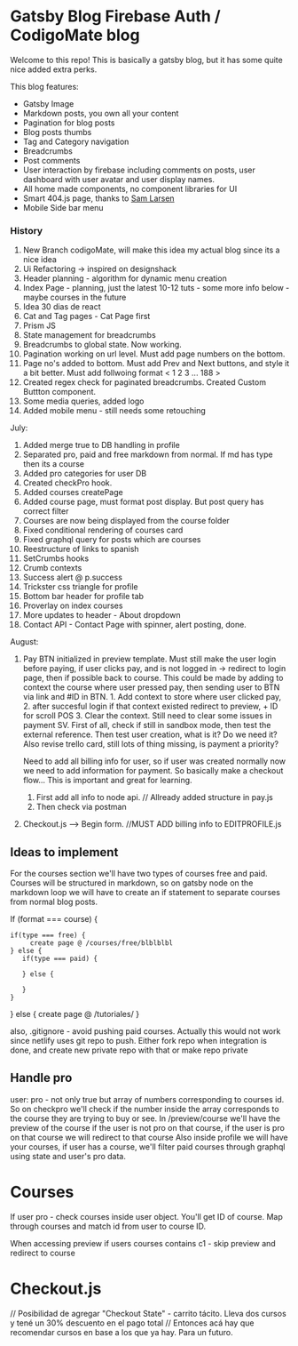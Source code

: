 # Gatsby Blog Firebase Auth / CodigoMate blog
Welcome to this repo!
This is basically a gatsby blog, but it has some quite nice added extra perks.

This blog features:

* Gatsby Image
* Markdown posts, you own all your content
* Pagination for blog posts
* Blog posts thumbs
* Tag and Category navigation
* Breadcrumbs
* Post comments
* User interaction by firebase including comments on posts, user dashboard with user avatar and user display names.
* All home made components, no component libraries for UI
* Smart 404.js page, thanks to [Sam Larsen](https://sld.codes/articles/Rethinking-404-Pages)
* Mobile Side bar menu

### History

1. New Branch codigoMate, will make this idea my actual blog since its a nice idea
2. Ui Refactoring -> inspired on designshack
3. Header planning - algorithm for dynamic menu creation
4. Index Page - planning, just the latest 10-12 tuts - some more info below - maybe courses in the future
5. Idea 30 dias de react
6. Cat and Tag pages - Cat Page first
7. Prism JS
8. State management for breadcrumbs
9. Breadcrumbs to global state. Now working.
10. Pagination working on url level. Must add page numbers on the bottom. 
11. Page no's added to bottom. Must add Prev and Next buttons, and style it a bit better. Must add follwoing format < 1 2 3 ... 188 >
12. Created regex check for paginated breadcrumbs. Created Custom Buttton component.
13. Some media queries, added logo
14. Added mobile menu - still needs some retouching


July:
1. Added merge true to DB handling in profile
2. Separated pro, paid and free markdown from normal. If md has type then its a course
3. Added pro categories for user DB
4. Created checkPro hook.
5. Added courses createPage
6. Added course page, must format post display. But post query has correct filter
7. Courses are now being displayed from the course folder 
8. Fixed conditional rendering of courses card
9. Fixed graphql query for posts which are courses
10. Reestructure of links to spanish
11. SetCrumbs hooks
12. Crumb contexts 
13. Success alert @ p.success
14. Trickster css triangle for profile
15. Bottom bar header for profile tab
16. Proverlay on index courses
17. More updates to header - About dropdown
18. Contact API - Contact Page with spinner, alert posting, done.

August: 
1. Pay BTN initialized in preview template.
   Must still make the user login before paying, if user clicks pay, and is not logged in -> redirect to login page, then if possible back to course. This could be made by adding to context the course where user pressed pay, then sending user to BTN via link and #ID in BTN.
         1. Add context to store where user clicked pay,
         2. after succesful login if that context existed redirect to preview, + ID for scroll POS
         3. Clear the context.
   Still need to clear some issues in payment SV.
   First of all, check if still in sandbox mode, then test the external reference.
   Then test user creation, what is it? Do we need it? 
   Also revise trello card, still lots of thing missing, is payment a priority?
   
   Need to add all billing info for user, so if user was created normally now we need to add information for payment. So basically make a checkout flow... This is important and great for learning.

   1. First add all info to node api. // Allready added structure in pay.js
   2. Then check via postman

2. Checkout.js --> Begin form. //MUST ADD billing info to EDITPROFILE.js





## Ideas to implement

For the courses section we'll have two types of courses free and paid.
Courses will be structured in markdown, so on gatsby node on the markdown loop we will have to create an if statement to separate courses from normal blog posts.

If (format === course) {

    if(type === free) {
         create page @ /courses/free/blblblbl
    } else {
       if(type === paid) {

       } else {

       }
    }

} else {
    create page @ /tutoriales/
}

also, .gitignore - avoid pushing paid courses. Actually this would not work since netlify uses git repo to push. Either fork repo when integration is done, and create new private repo with that or make repo private


## Handle pro

user: pro - not only true but array of numbers corresponding to courses id.
So on checkpro we'll check if the number inside the array corresponds to the course they are trying to buy or see.
In /preview/course we'll have the preview of the course if the user is not pro on that course, if the user is pro on that course we will redirect to that course
Also inside profile we will have your courses, if user has a course, we'll filter paid courses through graphql using state and user's pro data.



# Courses 

If user pro - check courses inside user object. You'll get ID of course.
Map through courses and match id from user to course ID.

When accessing preview if users courses contains c1 - skip preview and redirect to course


# Checkout.js
// Posibilidad de agregar "Checkout State" - carrito tácito. Lleva dos cursos y tené un 30% descuento en el pago total
// Entonces acá hay que recomendar cursos en base a los que ya hay. Para un futuro.
